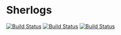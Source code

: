 # Sherlogs

[![Build Status](https://travis-ci.com/milankl/Sherlogs.jl.svg?branch=master)](https://travis-ci.com/milankl/Sherlogs.jl)
[![Build Status](https://ci.appveyor.com/api/projects/status/github/milankl/Sherlogs.jl?svg=true)](https://ci.appveyor.com/project/milankl/Sherlogs-jl)
[![Build Status](https://api.cirrus-ci.com/github/milankl/Sherlogs.jl.svg)](https://cirrus-ci.com/github/milankl/Sherlogs.jl)
